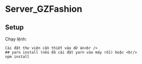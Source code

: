 # Server_GZFashion
## Setup
Chạy lệnh:
```
Cài đặt thư viện cần thiết vào dữ án<br />
## yarn install (nếu đã cài đặt yarn vào máy rồi) hoặc <br/>
npm install
```
